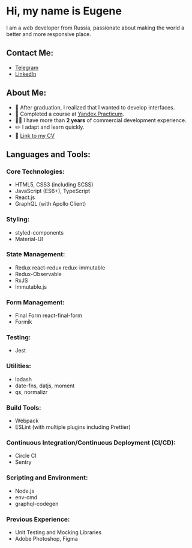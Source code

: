 # Hi, my name is Eugene

I am a web developer from Russia, passionate about making the world a better and more responsive place.

## Contact Me:
- [Telegram](https://t.me/eutjeng)
- [LinkedIn](https://www.linkedin.com/in/evgenygeyer/)

## About Me:
- 🧐 After graduation, I realized that I wanted to develop interfaces.
- 🔭 Completed a course at [Yandex.Practicum](https://praktikum.yandex.ru/).
- 👨‍💻 I have more than **2 years** of commercial development experience.
- ✏️ I adapt and learn quickly.
- 📙 [Link to my CV](https://eutjeng.notion.site/Eugene-Geyer-b10f075dc70a49fe85cb7b495b2e57d4?pvs=4)

## Languages and Tools:

### Core Technologies:
- HTML5, CSS3 (including SCSS)
- JavaScript (ES6+), TypeScript 
- React.js 
- GraphQL (with Apollo Client)

### Styling:
- styled-components 
- Material-UI 

### State Management:
- Redux  react-redux  redux-immutable 
- Redux-Observable 
- RxJS 
- Immutable.js 

### Form Management:
- Final Form  react-final-form 
- Formik

### Testing:
- Jest

### Utilities:
- lodash 
- date-fns, datjs, moment 
- qs, normalizr

### Build Tools:
- Webpack
- ESLint (with multiple plugins including Prettier)

### Continuous Integration/Continuous Deployment (CI/CD):
- Circle CI
- Sentry

### Scripting and Environment:
- Node.js
- env-cmd 
- graphql-codegen 

### Previous Experience:
- Unit Testing and Mocking Libraries
- Adobe Photoshop, Figma

